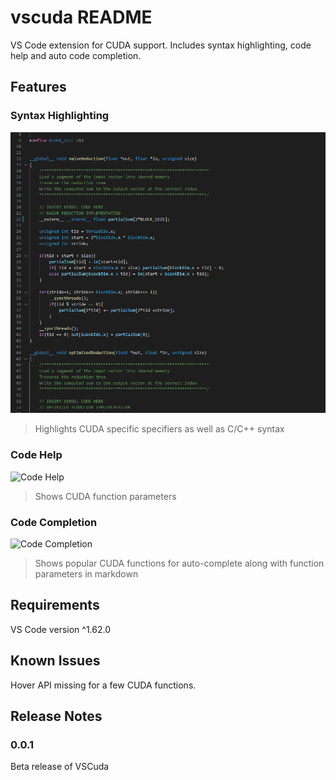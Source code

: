 # vscuda README

VS Code extension for CUDA support. Includes syntax highlighting, code help and auto code completion.  

## Features

### Syntax Highlighting

![Syntax Highlighting](./gifs/syntax_highlight.png)

> Highlights CUDA specific specifiers as well as C/C++ syntax


### Code Help

![Code Help](./gifs/code-help.png)

> Shows CUDA function parameters 

### Code Completion

![Code Completion](./gifs/code-completion.png)

> Shows popular CUDA functions for auto-complete along with function parameters in markdown

## Requirements

VS Code version ^1.62.0

## Known Issues

Hover API missing for a few CUDA functions. 

## Release Notes


### 0.0.1

Beta release of VSCuda
